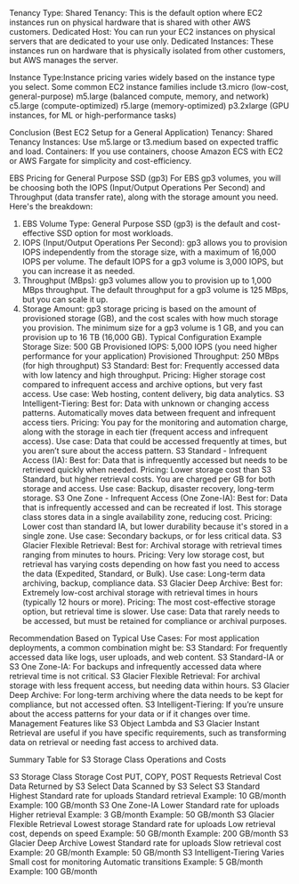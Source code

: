 Tenancy Type:
Shared Tenancy: This is the default option where EC2 instances run on physical hardware that is shared with other AWS customers.
Dedicated Host: You can run your EC2 instances on physical servers that are dedicated to your use only.
Dedicated Instances: These instances run on hardware that is physically isolated from other customers, but AWS manages the server.

 Instance Type:Instance pricing varies widely based on the instance type you select. Some common EC2 instance families include
t3.micro (low-cost, general-purpose)
m5.large (balanced compute, memory, and network)
c5.large (compute-optimized)
r5.large (memory-optimized)
p3.2xlarge (GPU instances, for ML or high-performance tasks)

Conclusion (Best EC2 Setup for a General Application)
Tenancy: Shared Tenancy
Instances: Use m5.large or t3.medium based on expected traffic and load.
Containers: If you use containers, choose Amazon ECS with EC2 or AWS Fargate for simplicity and cost-efficiency.

EBS Pricing for General Purpose SSD (gp3)
For EBS gp3 volumes, you will be choosing both the IOPS (Input/Output Operations Per Second) and Throughput (data transfer rate), along with the storage amount you need. Here's the breakdown:

1. EBS Volume Type:
General Purpose SSD (gp3) is the default and cost-effective SSD option for most workloads.
2. IOPS (Input/Output Operations Per Second):
gp3 allows you to provision IOPS independently from the storage size, with a maximum of 16,000 IOPS per volume.
The default IOPS for a gp3 volume is 3,000 IOPS, but you can increase it as needed.
3. Throughput (MBps):
gp3 volumes allow you to provision up to 1,000 MBps throughput.
The default throughput for a gp3 volume is 125 MBps, but you can scale it up.
4. Storage Amount:
gp3 storage pricing is based on the amount of provisioned storage (GB), and the cost scales with how much storage you provision.
The minimum size for a gp3 volume is 1 GB, and you can provision up to 16 TB (16,000 GB).
Typical Configuration Example
Storage Size: 500 GB
Provisioned IOPS: 5,000 IOPS (you need higher performance for your application)
Provisioned Throughput: 250 MBps (for high throughput)
S3 Standard:
Best for: Frequently accessed data with low latency and high throughput.
Pricing: Higher storage cost compared to infrequent access and archive options, but very fast access.
Use case: Web hosting, content delivery, big data analytics.
S3 Intelligent-Tiering:
Best for: Data with unknown or changing access patterns. Automatically moves data between frequent and infrequent access tiers.
Pricing: You pay for the monitoring and automation charge, along with the storage in each tier (frequent access and infrequent access).
Use case: Data that could be accessed frequently at times, but you aren’t sure about the access pattern.
S3 Standard - Infrequent Access (IA):
Best for: Data that is infrequently accessed but needs to be retrieved quickly when needed.
Pricing: Lower storage cost than S3 Standard, but higher retrieval costs. You are charged per GB for both storage and access.
Use case: Backup, disaster recovery, long-term storage.
S3 One Zone - Infrequent Access (One Zone-IA):
Best for: Data that is infrequently accessed and can be recreated if lost. This storage class stores data in a single availability zone, reducing cost.
Pricing: Lower cost than standard IA, but lower durability because it's stored in a single zone.
Use case: Secondary backups, or for less critical data.
S3 Glacier Flexible Retrieval:
Best for: Archival storage with retrieval times ranging from minutes to hours.
Pricing: Very low storage cost, but retrieval has varying costs depending on how fast you need to access the data (Expedited, Standard, or Bulk).
Use case: Long-term data archiving, backup, compliance data.
S3 Glacier Deep Archive:
Best for: Extremely low-cost archival storage with retrieval times in hours (typically 12 hours or more).
Pricing: The most cost-effective storage option, but retrieval time is slower.
Use case: Data that rarely needs to be accessed, but must be retained for compliance or archival purposes.

Recommendation Based on Typical Use Cases:
For most application deployments, a common combination might be:
S3 Standard: For frequently accessed data like logs, user uploads, and web content.
S3 Standard-IA or S3 One Zone-IA: For backups and infrequently accessed data where retrieval time is not critical.
S3 Glacier Flexible Retrieval: For archival storage with less frequent access, but needing data within hours.
S3 Glacier Deep Archive: For long-term archiving where the data needs to be kept for compliance, but not accessed often.
S3 Intelligent-Tiering: If you’re unsure about the access patterns for your data or if it changes over time.
Management Features like S3 Object Lambda and S3 Glacier Instant Retrieval are useful if you have specific requirements, such as transforming data on retrieval or needing fast access to archived data.

Summary Table for S3 Storage Class Operations and Costs

S3 Storage Class	Storage Cost	PUT, COPY, POST Requests	Retrieval Cost	Data Returned by S3 Select	Data Scanned by S3 Select
S3 Standard	Highest	Standard rate for uploads	Standard retrieval	Example: 10 GB/month	Example: 100 GB/month
S3 One Zone-IA	Lower	Standard rate for uploads	Higher retrieval	Example: 3 GB/month	Example: 50 GB/month
S3 Glacier Flexible Retrieval	Lowest storage	Standard rate for uploads	Low retrieval cost, depends on speed	Example: 50 GB/month	Example: 200 GB/month
S3 Glacier Deep Archive	Lowest	Standard rate for uploads	Slow retrieval cost	Example: 20 GB/month	Example: 50 GB/month
S3 Intelligent-Tiering	Varies	Small cost for monitoring	Automatic transitions	Example: 5 GB/month	Example: 100 GB/month
